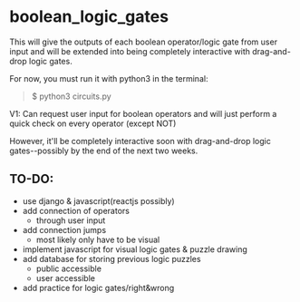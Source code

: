 # boolean_logic_gates
This will give the outputs of each boolean operator/logic gate from user input and will be extended into being completely interactive with drag-and-drop logic gates.

For now, you must run it with python3 in the terminal:
> $ python3 circuits.py

V1: Can request user input for boolean operators and will just perform a quick check on every operator (except NOT)

However, it'll be completely interactive soon with drag-and-drop logic gates--possibly by the end of the next two weeks.


## TO-DO:
* use django & javascript(reactjs possibly)
* add connection of operators
  * through user input
* add connection jumps
  * most likely only have to be visual
* implement javascript for visual logic gates & puzzle drawing
* add database for storing previous logic puzzles
  * public accessible
  * user accessible
* add practice for logic gates/right&wrong
